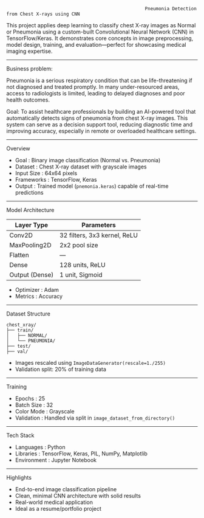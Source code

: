                                                        Pneumonia Detection from Chest X-rays using CNN




This project applies deep learning to classify chest X-ray images as Normal or Pneumonia using a custom-built Convolutional Neural Network (CNN) in TensorFlow/Keras. It demonstrates core concepts in image preprocessing, model design, training, and evaluation—perfect for showcasing medical imaging expertise.

------------------------------------------------

Business problem:

Pneumonia is a serious respiratory condition that can be life-threatening if not diagnosed and treated promptly. In many under-resourced areas, access to radiologists is limited, leading to delayed diagnoses and poor health outcomes.

Goal:
To assist healthcare professionals by building an AI-powered tool that automatically detects signs of pneumonia from chest X-ray images. This system can serve as a decision support tool, reducing diagnostic time and improving accuracy, especially in remote or overloaded healthcare settings.


------------------------------------------------

Overview

- Goal              : Binary image classification (Normal vs. Pneumonia)
- Dataset           : Chest X-ray dataset with grayscale images
- Input Size        : 64x64 pixels
- Frameworks        : TensorFlow, Keras
- Output            : Trained model (`pnemonia.keras`) capable of real-time predictions

------------------------------------------------

Model Architecture

| Layer Type      | Parameters                        |
|-----------------|------------------------------------|
| Conv2D          | 32 filters, 3x3 kernel, ReLU       |
| MaxPooling2D    | 2x2 pool size                      |
| Flatten         | —                                  |
| Dense           | 128 units, ReLU                    |
| Output (Dense)  | 1 unit, Sigmoid                    |

- Optimizer           : Adam  
- Metrics             : Accuracy  

---------------------------------------------------------

Dataset Structure

```
chest_xray/
├── train/
│   ├── NORMAL/
│   └── PNEUMONIA/
├── test/
├── val/
```

- Images rescaled using `ImageDataGenerator(rescale=1./255)`
- Validation split: 20% of training data

------------------------------------------------

Training

- Epochs                      : 25  
- Batch Size                  : 32  
- Color Mode                  : Grayscale  
- Validation                  : Handled via split in `image_dataset_from_directory()`

------------------------------------------------

Tech Stack

- Languages               : Python  
- Libraries               : TensorFlow, Keras, PIL, NumPy, Matplotlib  
- Environment             : Jupyter Notebook  

------------------------------------------------

Highlights

- End-to-end image classification pipeline
- Clean, minimal CNN architecture with solid results
- Real-world medical application
- Ideal as a resume/portfolio project
